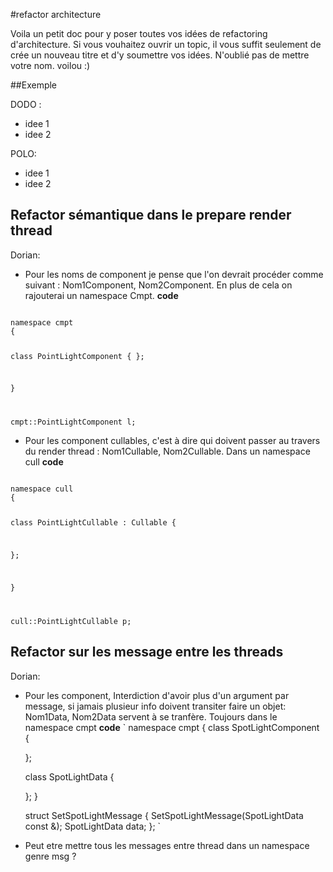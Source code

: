 #refactor architecture

Voila un petit doc pour y poser toutes vos idées de refactoring d'architecture. Si vous vouhaitez ouvrir un topic, il vous suffit seulement de crée un nouveau titre et d'y soumettre vos idées. N'oublié pas de mettre votre nom. voilou :)

##Exemple

DODO :
- idee 1
- idee 2

POLO:
- idee 1
- idee 2

## Refactor sémantique dans le prepare render thread

Dorian:
* Pour les noms de component je pense que l'on devrait procéder comme suivant : Nom1Component, Nom2Component. En plus de cela on rajouterai un namespace Cmpt.
**code**
<code>
namespace cmpt
{

  class PointLightComponent
  {
  };

}

cmpt::PointLightComponent l;
</code>

* Pour les component cullables, c'est à dire qui doivent passer au travers du render thread : Nom1Cullable, Nom2Cullable.
Dans un namespace cull
**code**
<code>
namespace cull
{

  class PointLightCullable : Cullable<Sphere>
  {

  };

}

cull::PointLightCullable p;
</code>

## Refactor sur les message entre les threads

Dorian:
* Pour les component, Interdiction d'avoir plus d'un argument par message, si jamais plusieur info doivent transiter faire un objet: Nom1Data, Nom2Data servent à se tranfère. Toujours dans le namespace cmpt
**code**
`
  namespace cmpt
  {
    class SpotLightComponent
    {

    };

    class SpotLightData
    {

    };
  }

  struct SetSpotLightMessage
  {
    SetSpotLightMessage(SpotLightData const &);
    SpotLightData data;
  };
`
* Peut etre mettre tous les messages entre thread dans un namespace genre msg ?
